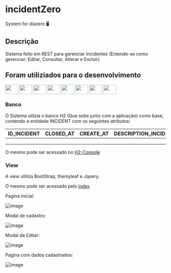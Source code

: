 # incidentZero

System for diazero 🖥️

## Descrição

Sistema feito em REST para gerenciar Incidentes (Entende-se como gerenciar: Editar, Consultar, Alterar e Excluir)

## Foram utiliziados para o desenvolvimento

<div style-"display: inline_block">
  <img align="center" alt-"mic-java" height="30" width="40" src="https://cdn.jsdelivr.net/gh/devicons/devicon/icons/java/java-original.svg">
  <img align="center" alt-"mic-javascript" height="30" width="40" src="https://cdn.jsdelivr.net/gh/devicons/devicon/icons/javascript/javascript-original.svg" />
  <img align="center" alt-"mic-html" height="30" width="40" src="https://cdn.jsdelivr.net/gh/devicons/devicon/icons/html5/html5-original.svg">
  <img align="center" alt-"mic-css" height="30" width="40" src="https://cdn.jsdelivr.net/gh/devicons/devicon/icons/css3/css3-plain-wordmark.svg"">
  <img align="center" alt-"mic-python" height="30" width="40" src="https://cdn.jsdelivr.net/gh/devicons/devicon/icons/spring/spring-original-wordmark.svg">
  <img align="center" alt-"mic-python" height="30" width="40" src="https://cdn.jsdelivr.net/gh/devicons/devicon/icons/git/git-plain-wordmark.svg">
  <img align="center" alt-"mic-python" height="30" width="40" src="https://cdn.jsdelivr.net/gh/devicons/devicon/icons/jquery/jquery-original-wordmark.svg">
  <img align="center" alt-"mic-python" height="30" width="40" src="https://cdn.jsdelivr.net/gh/devicons/devicon/icons/intellij/intellij-original.svg">
</div>

### Banco

 O Sistema utilzia o banco H2 (Que sobe junto com a aplicação) como base, contendo a entidade INCIDENT com os seguintes atributos:
 
 | ID_INCIDENT 	| CLOSED_AT 	| CREATE_AT 	| DESCRIPTION_INCIDENT 	| NAME 	| UPDATE_AT 	|
|---	|---	|---	|---	|---	|---	|
|  	|  	|  	|  	|  	|  	|
|  	|  	|  	|  	|  	|  	|
|  	|  	|  	|  	|  	|  	|
 
 O mesmo pode ser acessado no [H2-Console](http://localhost:8090/h2-console)
 
 ### View
 
 A view utiliza BootStrap, themyleaf e Jquery.
 
 O mesmo pode ser acessado pelo [index](http://localhost:8090/index)
 
 Pagina inicial:
 
 ![image](https://user-images.githubusercontent.com/78853993/211352682-48fa8bc6-602e-4ac9-99ae-308c87108e6a.png)
 
 Modal de cadastro:
 
 ![image](https://user-images.githubusercontent.com/78853993/211352825-bd731926-36b0-46f3-a9d8-42cb2c94fec8.png)

Modal de Editar: 

![image](https://user-images.githubusercontent.com/78853993/211352962-9049edbc-c66c-4af2-a820-09d573876491.png)

Pagina com dados cadastrados:

![image](https://user-images.githubusercontent.com/78853993/211353123-f6fcfb28-75b2-4bc8-875d-dd33aebdf813.png)

